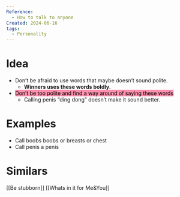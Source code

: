 ```yaml
---
Reference:
  - How to talk to anyone
Created: 2024-06-16
tags:
  - Personality
---
```

# Idea

* Don’t be afraid to use words that maybe doesn’t sound polite. 
	* **Winners uses these words boldly**.
* <mark style="background: #FF5582A6;">Don’t be too polite and find a way around of saying these words</mark>
	* Calling penis “ding dong” doesn’t make it sound better.
# Examples

- Call boobs boobs or breasts or chest
- Call penis a penis

# Similars

[[Be stubborn]]
[[Whats in it for Me&You]]